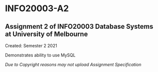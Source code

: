 # INFO20003-A2
## Assignment 2 of INFO20003 Database Systems at University of Melbourne

Created: Semester 2 2021

Demonstrates ability to use MySQL

*Due to Copyright reasons may not upload Assignment Specification*
